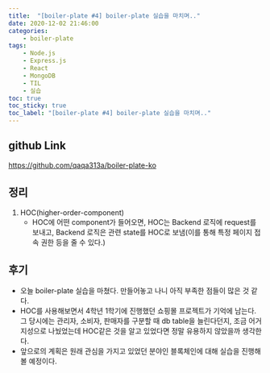 ```yaml
---
title:  "[boiler-plate #4] boiler-plate 실습을 마치며.."
date: 2020-12-02 21:46:00
categories:
    - boiler-plate
tags:
    - Node.js
    - Express.js
    - React
    - MongoDB
    - TIL
    - 실습
toc: true
toc_sticky: true
toc_label: "[boiler-plate #4] boiler-plate 실습을 마치며.."
---
```

## github Link
<https://github.com/qaqa313a/boiler-plate-ko>  

## 정리
1. HOC(higher-order-component)  
   - HOC에 어떤 component가 들어오면, HOC는 Backend 로직에 request를 보내고, Backend 로직은 관련 state를 HOC로 보냄(이를 통해 특정 페이지 접속 권한 등을 줄 수 있다.)

## 후기
  - 오늘 boiler-plate 실습을 마쳤다. 만들어놓고 나니 아직 부족한 점들이 많은 것 같다.
  - HOC를 사용해보면서 4학년 1학기에 진행했던 쇼핑몰 프로젝트가 기억에 남는다. 그 당시에는 관리자, 소비자, 판매자를 구분할 때 db table을 늘린다던지,  조금 어거지성으로 나눴었는데 HOC같은 것을 알고 있었다면 정말 유용하지 않았을까 생각한다.
  - 앞으로의 계획은 원래 관심을 가지고 있었던 분야인 블록체인에 대해 실습을 진행해볼 예정이다.
